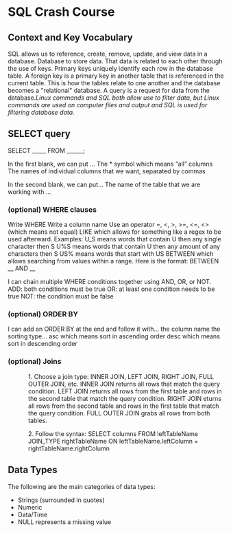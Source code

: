 <h1>SQL Crash Course</h1>

<h2>Context and Key Vocabulary</h2>
<p>SQL allows us to reference, create, remove, update, and view data in a database. Database to store data. 
That data is related to each other through the use of keys. Primary keys uniquely identify each row in the database table. 
A foreign key is a primary key in another table that is referenced in the current table. This is how the tables relate to one another 
and the database becomes a "relational" database. A query is a request for data from the database.<em>Linux commands and SQL both allow use to filter data, but Linux commands are used on computer files 
and output and SQL is used for filtering database data.</em></p>


<h2>SELECT query</h2>

<p> SELECT _____ FROM ______; 

In the first blank, we can put …
The * symbol which means “all” columns
The names of individual columns that we want, separated by commas 

In the second blank, we can put…
The name of the table that we are working with …

<h3>(optional) WHERE clauses</h3>
Write WHERE
Write a column name 
Use an operator 
=, <, >, >=, <=, <> (which means not equal) 
LIKE which allows for something like a regex to be used afterward. Examples: 
U_S means words that contain U then any single character then S
U%S means words that contain U then any amount of any characters then S
US% means words that start with US
BETWEEN which allows searching from values within a range. Here is the format: BETWEEN __ AND __ 

I can chain multiple WHERE conditions together using AND, OR, or NOT. 
ADD: both conditions must be true 
OR: at least one condition needs to be true 
NOT: the condition must be false 

<h3>(optional) ORDER BY</h3>
I can add an ORDER BY at the end and follow it with… 
the column name 
the sorting type… 
asc which means sort in ascending order 
desc which means sort in descending order 
</p>

<h3>(optional) Joins</h2>
<p>
<ul>
<ol>1. Choose a join type: INNER JOIN, LEFT JOIN, RIGHT JOIN, FULL OUTER JOIN, etc. 
INNER JOIN returns all rows that match the query condition. 
LEFT JOIN returns all rows from the first table and rows in the second table that match the query condition. 
RIGHT JOIN eturns all rows from the second table and rows in the first table that match the query condition. 
FULL OUTER JOIN grabs all rows from both tables.</ol>

<ol>2. Follow the syntax: SELECT columns FROM leftTableName JOIN_TYPE rightTableName ON leftTableName.leftColumn = rightTableName.rightColumn</ol>
</ul> 
</p>

<h2>Data Types</h2>

<p>
The following are the main categories of data types:
  <ul>
    <li>Strings (surrounded in quotes)</li>
    <li>Numeric</li>
    <li>Data/Time</li>
    <li>NULL represents a missing value</li>
  </ul>

</p>




